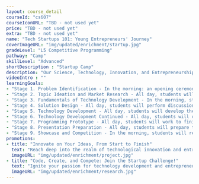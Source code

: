 ```yaml
---
layout: course_detail
courseId: "cs607"
courseIconURL: "TBD - not used yet"
price: "TBD - not used yet"
extra: "TBD - not used yet"
name: "Tech Startups 101: Young Entrepreneurs' Journey"
coverImageURL: "img/updated/enrichment/startup.jpg"
gradeLevel: "L5 Competitive Programming"
pathway: "Camp"
skillLevel: "Advanced"
shortDescription : "Startup Camp"
description: "Our Science, Technology, Innovation, and Entrepreneurship Summer Camp aims to guide students from start to finish. Students will learn the process by which many startup companies get their ideas, from identifying the problem's points, to the whole process of technology development, and lastly finalizing an entrepreneurial prototype. This camp course will allow students to create their projects and be fully prepared to participate in the competition！"
videoIntro : ""
learningGoals:
- "Stage 1. Problem Identification - In the morning: an opening ceremony, mentor introduction, team formation. In the afternoon, students will identify and discuss current trending issues in the social and technological fields and consider entrepreneurial opportunities."
- "Stage 2. Topic Ideation and Market Research - All day, students will perform project ideation with their team, conduct market research and analyze requirements, and then begin initial solution development"
- "Stage 3. Fundamentals of Technology Development - In the morning, students will begin basic programming and product design. In the afternoon, students will begin training and practicing the skills required for their project. In the evening, students will discuss their project plan."
- "Stage 4. Solution Design - All day, students will perform discussion, design, and finalization of their project plans, begin designing their prototype, and discuss their plans with a mentor."
- "Stage 5. Technology Development - All day, students will develop their project with the skills they learned and get feedback from their mentors as they go along."
- "Stage 6. Technology Development Continued - All day, students will develop their project with the skills they learned and get feedback from their mentors as they go along."
- "Stage 7. Programming Prototype - All day, students will work to finish their prototype and perform testing and optimization to deliver their product."
- "Stage 8. Presentation Preparation - All day, students will prepare their project presentation and competition materials, as well as rehearse their presentation."
- "Stage 9. Showcase and Competition - In the morning, students will rehearse and finalize their presentation. In the afternoon, students will present their projects and we will conduct an awards ceremony for outstanding projects."
promotions:
- title: "Innovate on Your Ideas, From Start to Finish"
  text: "Reach deep into the realm of technological innovation and entrepreneurship! From identifying social problems that you could solve using technology, to building prototypes, your entrepreneurial journey is about to begin!"
  imageURL: "img/updated/enrichment/project.jpg"
- title: "Code, Create, and Compete: Join the Startup Challenge!"
  text: "Ignite your passion for technology development and entrepreneurship by learning the fundamentals of programming, designing a product, and presenting your startup prototype in a short time frame."
  imageURL: "img/updated/enrichment/research.jpg"
---
```


